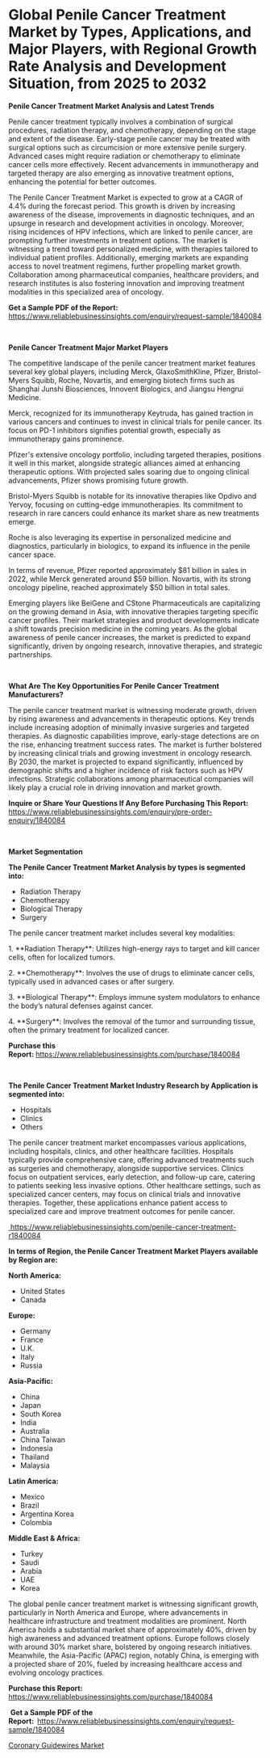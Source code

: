 <p><h1>Global Penile Cancer Treatment Market by Types, Applications, and Major Players, with Regional Growth Rate Analysis and Development Situation, from 2025 to 2032</h1></p><p><strong>Penile Cancer Treatment Market Analysis and Latest Trends</strong></p>
<p><p>Penile cancer treatment typically involves a combination of surgical procedures, radiation therapy, and chemotherapy, depending on the stage and extent of the disease. Early-stage penile cancer may be treated with surgical options such as circumcision or more extensive penile surgery. Advanced cases might require radiation or chemotherapy to eliminate cancer cells more effectively. Recent advancements in immunotherapy and targeted therapy are also emerging as innovative treatment options, enhancing the potential for better outcomes.</p><p>The Penile Cancer Treatment Market is expected to grow at a CAGR of 4.4% during the forecast period. This growth is driven by increasing awareness of the disease, improvements in diagnostic techniques, and an upsurge in research and development activities in oncology. Moreover, rising incidences of HPV infections, which are linked to penile cancer, are prompting further investments in treatment options. The market is witnessing a trend toward personalized medicine, with therapies tailored to individual patient profiles. Additionally, emerging markets are expanding access to novel treatment regimens, further propelling market growth. Collaboration among pharmaceutical companies, healthcare providers, and research institutes is also fostering innovation and improving treatment modalities in this specialized area of oncology.</p></p>
<p><strong>Get a Sample PDF of the Report:&nbsp;</strong> <a href="https://www.reliablebusinessinsights.com/enquiry/request-sample/1840084?utm_campaign=3353&utm_medium=2&utm_source=Github&utm_content=ia&utm_term=08032025&utm_id=penile-cancer-treatment">https://www.reliablebusinessinsights.com/enquiry/request-sample/1840084</a></p>
<p>&nbsp;</p>
<p><strong>Penile Cancer Treatment Major Market Players</strong></p>
<p><p>The competitive landscape of the penile cancer treatment market features several key global players, including Merck, GlaxoSmithKline, Pfizer, Bristol-Myers Squibb, Roche, Novartis, and emerging biotech firms such as Shanghai Junshi Biosciences, Innovent Biologics, and Jiangsu Hengrui Medicine.</p><p>Merck, recognized for its immunotherapy Keytruda, has gained traction in various cancers and continues to invest in clinical trials for penile cancer. Its focus on PD-1 inhibitors signifies potential growth, especially as immunotherapy gains prominence.</p><p>Pfizer's extensive oncology portfolio, including targeted therapies, positions it well in this market, alongside strategic alliances aimed at enhancing therapeutic options. With projected sales soaring due to ongoing clinical advancements, Pfizer shows promising future growth.</p><p>Bristol-Myers Squibb is notable for its innovative therapies like Opdivo and Yervoy, focusing on cutting-edge immunotherapies. Its commitment to research in rare cancers could enhance its market share as new treatments emerge.</p><p>Roche is also leveraging its expertise in personalized medicine and diagnostics, particularly in biologics, to expand its influence in the penile cancer space. </p><p>In terms of revenue, Pfizer reported approximately $81 billion in sales in 2022, while Merck generated around $59 billion. Novartis, with its strong oncology pipeline, reached approximately $50 billion in total sales.</p><p>Emerging players like BeiGene and CStone Pharmaceuticals are capitalizing on the growing demand in Asia, with innovative therapies targeting specific cancer profiles. Their market strategies and product developments indicate a shift towards precision medicine in the coming years. As the global awareness of penile cancer increases, the market is predicted to expand significantly, driven by ongoing research, innovative therapies, and strategic partnerships.</p></p>
<p>&nbsp;</p>
<p><strong>What Are The Key Opportunities For Penile Cancer Treatment Manufacturers?</strong></p>
<p><p>The penile cancer treatment market is witnessing moderate growth, driven by rising awareness and advancements in therapeutic options. Key trends include increasing adoption of minimally invasive surgeries and targeted therapies. As diagnostic capabilities improve, early-stage detections are on the rise, enhancing treatment success rates. The market is further bolstered by increasing clinical trials and growing investment in oncology research. By 2030, the market is projected to expand significantly, influenced by demographic shifts and a higher incidence of risk factors such as HPV infections. Strategic collaborations among pharmaceutical companies will likely play a crucial role in driving innovation and market growth.</p></p>
<p><strong>Inquire or Share Your Questions If Any Before Purchasing This Report:</strong> <a href="https://www.reliablebusinessinsights.com/enquiry/pre-order-enquiry/1840084?utm_campaign=3353&utm_medium=2&utm_source=Github&utm_content=ia&utm_term=08032025&utm_id=penile-cancer-treatment">https://www.reliablebusinessinsights.com/enquiry/pre-order-enquiry/1840084</a></p>
<p>&nbsp;</p>
<p><strong>Market Segmentation</strong></p>
<p><strong>The Penile Cancer Treatment Market Analysis by types is segmented into:</strong></p>
<p><ul><li>Radiation Therapy</li><li>Chemotherapy</li><li>Biological Therapy</li><li>Surgery</li></ul></p>
<p><p>The penile cancer treatment market includes several key modalities: </p><p>1. **Radiation Therapy**: Utilizes high-energy rays to target and kill cancer cells, often for localized tumors.</p><p>2. **Chemotherapy**: Involves the use of drugs to eliminate cancer cells, typically used in advanced cases or after surgery.</p><p>3. **Biological Therapy**: Employs immune system modulators to enhance the body’s natural defenses against cancer.</p><p>4. **Surgery**: Involves the removal of the tumor and surrounding tissue, often the primary treatment for localized cancer.</p></p>
<p><strong>Purchase this Report:&nbsp;</strong><a href="https://www.reliablebusinessinsights.com/purchase/1840084?utm_campaign=3353&utm_medium=2&utm_source=Github&utm_content=ia&utm_term=08032025&utm_id=penile-cancer-treatment">https://www.reliablebusinessinsights.com/purchase/1840084</a></p>
<p>&nbsp;</p>
<p><strong>The Penile Cancer Treatment Market Industry Research by Application is segmented into:</strong></p>
<p><ul><li>Hospitals</li><li>Clinics</li><li>Others</li></ul></p>
<p><p>The penile cancer treatment market encompasses various applications, including hospitals, clinics, and other healthcare facilities. Hospitals typically provide comprehensive care, offering advanced treatments such as surgeries and chemotherapy, alongside supportive services. Clinics focus on outpatient services, early detection, and follow-up care, catering to patients seeking less invasive options. Other healthcare settings, such as specialized cancer centers, may focus on clinical trials and innovative therapies. Together, these applications enhance patient access to specialized care and improve treatment outcomes for penile cancer.</p></p>
<p><a href="https://www.reliablebusinessinsights.com/penile-cancer-treatment-r1840084?utm_campaign=3353&utm_medium=2&utm_source=Github&utm_content=ia&utm_term=08032025&utm_id=penile-cancer-treatment">&nbsp;https://www.reliablebusinessinsights.com/penile-cancer-treatment-r1840084</a></p>
<p><strong>In terms of Region, the Penile Cancer Treatment Market Players available by Region are:</strong></p>
<p>
    <p> <strong> North America: </strong>
        <ul>
            <li>United States</li>
            <li>Canada</li>
        </ul>
        </p> 
    <p> <strong> Europe: </strong>
        <ul>
            <li>Germany</li>
            <li>France</li>
            <li>U.K.</li>
            <li>Italy</li>
            <li>Russia</li>
        </ul>
        </p> 
    <p> <strong> Asia-Pacific: </strong>
        <ul>
            <li>China</li>
            <li>Japan</li>
            <li>South Korea</li>
            <li>India</li>
            <li>Australia</li>
            <li>China Taiwan</li>
            <li>Indonesia</li>
            <li>Thailand</li>
            <li>Malaysia</li>
        </ul>
        </p> 
    <p> <strong> Latin America: </strong>
        <ul>
            <li>Mexico</li>
            <li>Brazil</li>
            <li>Argentina Korea</li>
            <li>Colombia</li>
        </ul>
        </p> 
    <p> <strong> Middle East & Africa: </strong>
        <ul>
            <li>Turkey</li>
            <li>Saudi</li>
            <li>Arabia</li>
            <li>UAE</li>
            <li>Korea</li>
        </ul>
    </p>
    </p>
<p><p>The global penile cancer treatment market is witnessing significant growth, particularly in North America and Europe, where advancements in healthcare infrastructure and treatment modalities are prominent. North America holds a substantial market share of approximately 40%, driven by high awareness and advanced treatment options. Europe follows closely with around 30% market share, bolstered by ongoing research initiatives. Meanwhile, the Asia-Pacific (APAC) region, notably China, is emerging with a projected share of 20%, fueled by increasing healthcare access and evolving oncology practices.</p></p>
<p><strong>Purchase this Report: </strong><a href="https://www.reliablebusinessinsights.com/purchase/1840084?utm_campaign=3353&utm_medium=2&utm_source=Github&utm_content=ia&utm_term=08032025&utm_id=penile-cancer-treatment">https://www.reliablebusinessinsights.com/purchase/1840084</a></p>
<p>&nbsp;<strong>Get a Sample PDF of the Report:&nbsp;&nbsp;</strong><a href="https://www.reliablebusinessinsights.com/enquiry/request-sample/1840084?utm_campaign=3353&utm_medium=2&utm_source=Github&utm_content=ia&utm_term=08032025&utm_id=penile-cancer-treatment">https://www.reliablebusinessinsights.com/enquiry/request-sample/1840084</a></p>
<p><strong></strong></p>
<p><p><a href="https://github.com/spoorsusama/Market-Research-Report-List-1/blob/main/coronary-guidewires-market.md?utm_campaign=3353&utm_medium=2&utm_source=Github&utm_content=ia&utm_term=08032025&utm_id=penile-cancer-treatment">Coronary Guidewires Market</a></p></p>